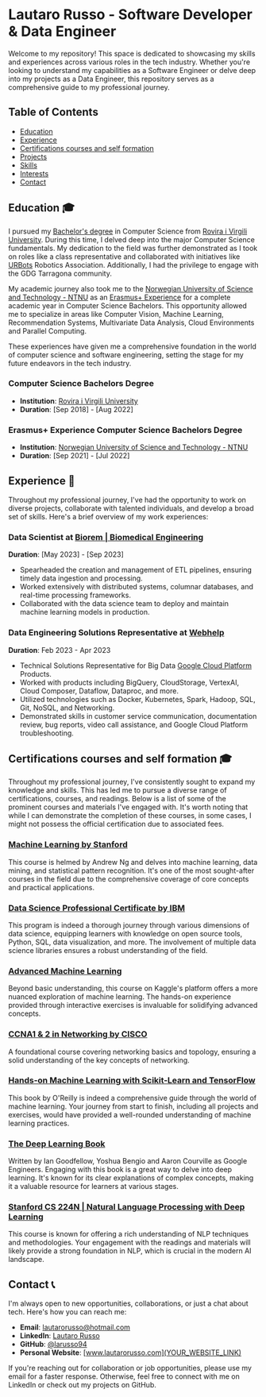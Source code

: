 # Lautaro Russo - Software Developer & Data Engineer

Welcome to my repository! This space is dedicated to showcasing my skills and experiences across various roles in the tech industry. Whether you're looking to understand my capabilities as a Software Engineer or delve deep into my projects as a Data Engineer, this repository serves as a comprehensive guide to my professional journey.

## Table of Contents

- [Education](#Education-)
- [Experience](#experience-)
- [Certifications courses and self formation](#certifications-courses-and-self-formation)
- [Projects](Projects.md)
- [Skills](Skills.md)
- [Interests](Interests.md)
- [Contact](#Contact-)

## Education 🎓

I pursued my [Bachelor's degree](#computer-science-bachelor-degree) in Computer Science from [Rovira i Virgili University](https://www.urv.cat/). During this time, I delved deep into the major Computer Science fundamentals. My dedication to the field was further demonstrated as I took on roles like a class representative and collaborated with initiatives like [URBots](https://www.urbots.org/) Robotics Association. Additionally, I had the privilege to engage with the GDG Tarragona community.

My academic journey also took me to the [Norwegian University of Science and Technology - NTNU](https://www.ntnu.edu/) as an [Erasmus+ Experience](#erasmus-experience-computer-science-bachelor-degree) for a complete academic year in Computer Science Bachelors. This opportunity allowed me to specialize in areas like Computer Vision, Machine Learning, Recommendation Systems, Multivariate Data Analysis, Cloud Environments and Parallel Computing.

These experiences have given me a comprehensive foundation in the world of computer science and software engineering, setting the stage for my future endeavors in the tech industry.
### Computer Science Bachelors Degree
- **Institution**: [Rovira i Virgili University](https://www.urv.cat/)
- **Duration**: [Sep 2018] - [Aug 2022]

### Erasmus+ Experience Computer Science Bachelors Degree
- **Institution**:  [Norwegian University of Science and Technology - NTNU](https://www.ntnu.edu/)
- **Duration**: [Sep 2021] - [Jul 2022]

## Experience 🌟 
Throughout my professional journey, I've had the opportunity to work on diverse projects, collaborate with talented individuals, and develop a broad set of skills. Here's a brief overview of my work experiences: 
### Data Scientist at [Biorem | Biomedical Engineering](https://biorem.cat/)
**Duration**: [May 2023] - [Sep 2023] 
- Spearheaded the creation and management of ETL pipelines, ensuring timely data ingestion and processing. 
- Worked extensively with distributed systems, columnar databases, and real-time processing frameworks. 
- Collaborated with the data science team to deploy and maintain machine learning models in production. 

### Data Engineering Solutions Representative at [Webhelp](https://webhelp.com/)
**Duration**: Feb 2023 - Apr 2023
- Technical Solutions Representative for Big Data [Google Cloud Platform](https://cloud.google.com/) Products.
- Worked with products including BigQuery, CloudStorage, VertexAI, Cloud Composer, Dataflow, Dataproc, and more.
- Utilized technologies such as Docker, Kubernetes, Spark, Hadoop, SQL, Git, NoSQL, and Networking.
- Demonstrated skills in customer service communication, documentation review, bug reports, video call assistance, and Google Cloud Platform troubleshooting.


## Certifications courses and self formation 🎓

Throughout my professional journey, I've consistently sought to expand my knowledge and skills. This has led me to pursue a diverse range of certifications, courses, and readings. Below is a list of some of the prominent courses and materials I've engaged with. It's worth noting that while I can demonstrate the completion of these courses, in some cases, I might not possess the official certification due to associated fees.

### [Machine Learning by Stanford](https://www.coursera.org/learn/machine-learning)

This course is helmed by Andrew Ng and delves into machine learning, data mining, and statistical pattern recognition. It's one of the most sought-after courses in the field due to the comprehensive coverage of core concepts and practical applications.
  
### [Data Science Professional Certificate by IBM](https://www.coursera.org/professional-certificates/ibm-data-science)

This program is indeed a thorough journey through various dimensions of data science, equipping learners with knowledge on open source tools, Python, SQL, data visualization, and more. The involvement of multiple data science libraries ensures a robust understanding of the field.

### [Advanced Machine Learning](https://www.kaggle.com/learn/advanced-machine-learning)

Beyond basic understanding, this course on Kaggle's platform offers a more nuanced exploration of machine learning. The hands-on experience provided through interactive exercises is invaluable for solidifying advanced concepts.

### [CCNA1 & 2 in Networking by CISCO](https://www.cisco.com/c/en/us/training-events/training-certifications/certifications/associate/ccna.html)

A foundational course covering networking basics and topology, ensuring a solid understanding of the key concepts of networking.

### [Hands-on Machine Learning with Scikit-Learn and TensorFlow](https://www.oreilly.com/library/view/hands-on-machine-learning/9781492032632/) 

This book by O'Reilly is indeed a comprehensive guide through the world of machine learning. Your journey from start to finish, including all projects and exercises, would have provided a well-rounded understanding of machine learning practices.

### [The Deep Learning Book](http://www.deeplearningbook.org/)
Written by Ian Goodfellow, Yoshua Bengio and Aaron Courville as Google Engineers. Engaging with this book is a great way to delve into deep learning. It's known for its clear explanations of complex concepts, making it a valuable resource for learners at various stages.

### [Stanford CS 224N | Natural Language Processing with Deep Learning](http://web.stanford.edu/class/cs224n/)
This course is known for offering a rich understanding of NLP techniques and methodologies. Your engagement with the readings and materials will likely provide a strong foundation in NLP, which is crucial in the modern AI landscape.

## Contact 📞

I'm always open to new opportunities, collaborations, or just a chat about tech. Here's how you can reach me:

- **Email**: [lautarorusso@hotmail.com](mailto:lautarorusso@hotmail.com)
- **LinkedIn**: [Lautaro Russo](https://www.linkedin.com/in/lautaro-russo/)
- **GitHub**: [@larusso94](https://github.com/larusso94)
- **Personal Website**: [www.lautarorusso.com](YOUR_WEBSITE_LINK)

If you're reaching out for collaboration or job opportunities, please use my email for a faster response. Otherwise, feel free to connect with me on LinkedIn or check out my projects on GitHub.
